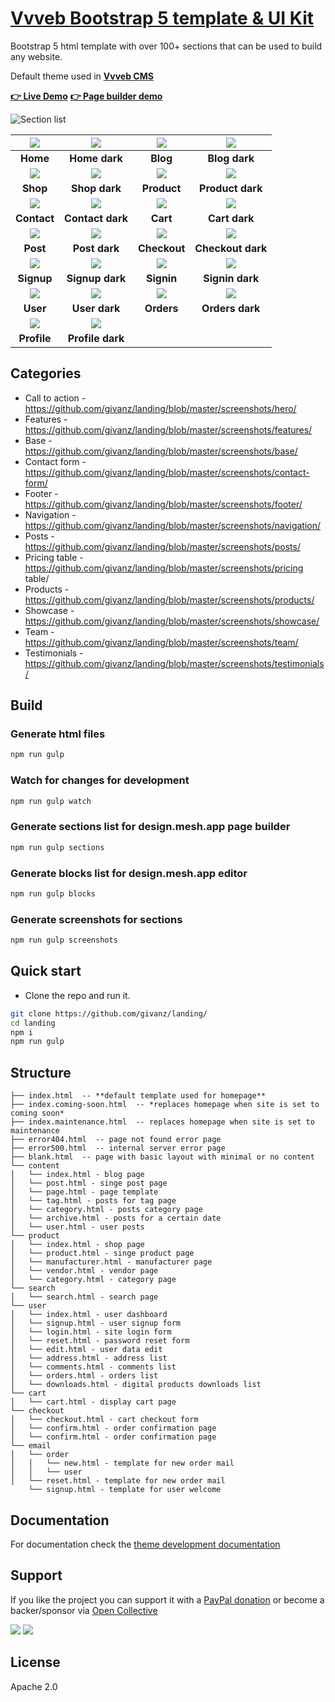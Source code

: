 # [Vvveb Bootstrap 5 template &amp; UI Kit](https://design.mesh.app/themes/landing/index.html) &nbsp; 

Bootstrap 5 html template with over 100+ sections that can be used to build any website.

Default theme used in **[Vvveb CMS](https://design.mesh.app)**

**[👉 Live Demo](https://design.mesh.app/vvvebjs/demo/landing/index.html)**   **[👉 Page builder demo](https://design.mesh.app)**



![Section list](https://design.mesh.app/themes/landing/list.png?a)

| [![](https://design.mesh.app/themes/landing/screens/home.png)](https://design.mesh.app/themes/landing/screens/home.png) | [![](https://design.mesh.app/themes/landing/screens/home-dark.png)](https://design.mesh.app/themes/landing/screens/home-dark.png) | [![](https://design.mesh.app/themes/landing/screens/blog.png)](https://design.mesh.app/themes/landing/screens/blog.png) | [![](https://design.mesh.app/themes/landing/screens/blog-dark.png)](https://design.mesh.app/themes/landing/screens/blog-dark.png) |
|:---:|:---:|:---:|:---:|
| **Home** | **Home dark** | **Blog** | **Blog dark** |
| [![](https://design.mesh.app/themes/landing/screens/shop.png)](https://design.mesh.app/themes/landing/screens/shop.png) | [![](https://design.mesh.app/themes/landing/screens/shop-dark.png)](https://design.mesh.app/themes/landing/screens/shop-dark.png) | [![](https://design.mesh.app/themes/landing/screens/product.png)](https://design.mesh.app/themes/landing/screens/product.png) | [![](https://design.mesh.app/themes/landing/screens/product-dark.png)](https://design.mesh.app/themes/landing/screens/product-dark.png) |
| **Shop**  | **Shop dark** | **Product**  | **Product dark** |
| [![](https://design.mesh.app/themes/landing/screens/contact.png)](https://design.mesh.app/themes/landing/screens/contact.png) | [![](https://design.mesh.app/themes/landing/screens/contact-dark.png)](https://design.mesh.app/themes/landing/screens/contact-dark.png) | [![](https://design.mesh.app/themes/landing/screens/cart.png)](https://design.mesh.app/themes/landing/screens/cart.png) | [![](https://design.mesh.app/themes/landing/screens/cart-dark.png)](https://design.mesh.app/themes/landing/screens/cart-dark.png) |
| **Contact** | **Contact dark** | **Cart** | **Cart dark** |
| [![](https://design.mesh.app/themes/landing/screens/post.png)](https://design.mesh.app/themes/landing/screens/post.png) | [![](https://design.mesh.app/themes/landing/screens/post-dark.png)](https://design.mesh.app/themes/landing/screens/post-dark.png) | [![](https://design.mesh.app/themes/landing/screens/checkout.png)](https://design.mesh.app/themes/landing/screens/checkout.png) | [![](https://design.mesh.app/themes/landing/screens/checkout-dark.png)](https://design.mesh.app/themes/landing/screens/checkout-dark.png) |
| **Post** | **Post dark** | **Checkout** | **Checkout dark** |
| [![](https://design.mesh.app/themes/landing/screens/signup.png)](https://design.mesh.app/themes/landing/screens/signup.png) | [![](https://design.mesh.app/themes/landing/screens/signup-dark.png)](https://design.mesh.app/themes/landing/screens/signup-dark.png) | [![](https://design.mesh.app/themes/landing/screens/signin.png)](https://design.mesh.app/themes/landing/screens/signin.png) | [![](https://design.mesh.app/themes/landing/screens/signin-dark.png)](https://design.mesh.app/themes/landing/screens/signin-dark.png) |
| **Signup** | **Signup dark** | **Signin** | **Signin dark** |
| [![](https://design.mesh.app/themes/landing/screens/user.png)](https://design.mesh.app/themes/landing/screens/user.png) | [![](https://design.mesh.app/themes/landing/screens/user-dark.png)](https://design.mesh.app/themes/landing/screens/user-dark.png) | [![](https://design.mesh.app/themes/landing/screens/orders.png)](https://design.mesh.app/themes/landing/screens/orders.png) | [![](https://design.mesh.app/themes/landing/screens/orders-dark.png)](https://design.mesh.app/themes/landing/screens/orders-dark.png) |
| **User** | **User dark** | **Orders** | **Orders dark** |
| [![](https://design.mesh.app/themes/landing/screens/profile.png)](https://design.mesh.app/themes/landing/screens/profile.png) | [![](https://design.mesh.app/themes/landing/screens/profile-dark.png)](https://design.mesh.app/themes/landing/screens/profile-dark.png) | 
| **Profile** | **Profile dark** |


## Categories

- Call to action - https://github.com/givanz/landing/blob/master/screenshots/hero/
- Features - https://github.com/givanz/landing/blob/master/screenshots/features/
- Base - https://github.com/givanz/landing/blob/master/screenshots/base/
- Contact form - https://github.com/givanz/landing/blob/master/screenshots/contact-form/
- Footer - https://github.com/givanz/landing/blob/master/screenshots/footer/
- Navigation - https://github.com/givanz/landing/blob/master/screenshots/navigation/
- Posts - https://github.com/givanz/landing/blob/master/screenshots/posts/
- Pricing table - https://github.com/givanz/landing/blob/master/screenshots/pricing table/
- Products - https://github.com/givanz/landing/blob/master/screenshots/products/
- Showcase - https://github.com/givanz/landing/blob/master/screenshots/showcase/
- Team - https://github.com/givanz/landing/blob/master/screenshots/team/
- Testimonials - https://github.com/givanz/landing/blob/master/screenshots/testimonials/


## Build

### Generate html files

```bash
npm run gulp
```

### Watch for changes for development

```bash
npm run gulp watch
```

### Generate sections list for design.mesh.app page builder

```bash
npm run gulp sections
```

### Generate blocks list for design.mesh.app editor

```bash
npm run gulp blocks
```

### Generate screenshots for sections

```bash
npm run gulp screenshots
```


## Quick start

- Clone the repo and run it.
```bash
git clone https://github.com/givanz/landing/
cd landing
npm i
npm run gulp
```


## Structure

```
├── index.html  -- **default template used for homepage**
├── index.coming-soon.html  -- *replaces homepage when site is set to coming soon*
├── index.maintenance.html  -- replaces homepage when site is set to maintenance
├── error404.html  -- page not found error page
├── error500.html  -- internal server error page
├── blank.html  -- page with basic layout with minimal or no content
└── content
│   └── index.html - blog page
│   └── post.html - singe post page
│   └── page.html - page template
│   └── tag.html - posts for tag page
│   └── category.html - posts category page
│   └── archive.html - posts for a certain date
│   └── user.html - user posts
└── product 
│   └── index.html - shop page
│   └── product.html - singe product page
│   └── manufacturer.html - manufacturer page
│   └── vendor.html - vendor page
│   └── category.html - category page
└── search 
│   └── search.html - search page
└── user
│   └── index.html - user dashboard
│   └── signup.html - user signup form
│   └── login.html - site login form
│   └── reset.html - password reset form
│   └── edit.html - user data edit
│   └── address.html - address list
│   └── comments.html - comments list
│   └── orders.html - orders list
│   └── downloads.html - digital products downloads list
└── cart 
│   └── cart.html - display cart page
└── checkout 
│   └── checkout.html - cart checkout form
│   └── confirm.html - order confirmation page
│   └── confirm.html - order confirmation page
└── email
│   └── order
│   │   └── new.html - template for new order mail
│   │   └── user
│   └── reset.html - template for new order mail
    └── signup.html - template for user welcome
```

## Documentation

For documentation check the [theme development documentation](http://dev.vvveb.com/theme-introduction)

## Support

If you like the project you can support it with a [PayPal donation](https://paypal.me/zgivan) or become a backer/sponsor via [Open Collective](https://opencollective.com/vvvebjs)


<a href="https://opencollective.com/vvvebjs/sponsors/0/website"><img src="https://opencollective.com/vvvebjs/sponsors/0/avatar"></a>
<a href="https://opencollective.com/vvvebjs/backers/0/website"><img src="https://opencollective.com/vvvebjs/backers/0/avatar"></a>


## License

Apache 2.0
